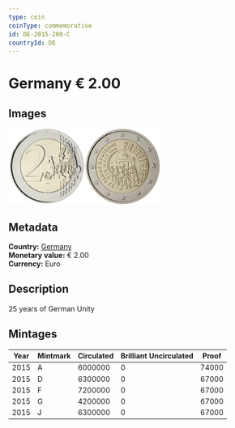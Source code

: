 ```yaml
---
type: coin
coinType: commemorative
id: DE-2015-200-C
countryId: DE
---
```


# Germany € 2.00

## Images

<img src="../../Images/common-2007-200.webp" height="150" alt="Front image"><img src="Images/DE-2015-200.webp" height="150" alt="Back image">

## Metadata

**Country:** [Germany](../../Countries/Germany/index.md)\
**Monetary value:** € 2.00\
**Currency:** Euro

## Description

25 years of German Unity

## Mintages

| Year | Mintmark | Circulated | Brilliant Uncirculated | Proof |
| ---- | -------- | ---------- | ---------------------- | ----- |
| 2015 | A        | 6000000    | 0                      | 74000 |
| 2015 | D        | 6300000    | 0                      | 67000 |
| 2015 | F        | 7200000    | 0                      | 67000 |
| 2015 | G        | 4200000    | 0                      | 67000 |
| 2015 | J        | 6300000    | 0                      | 67000 |
